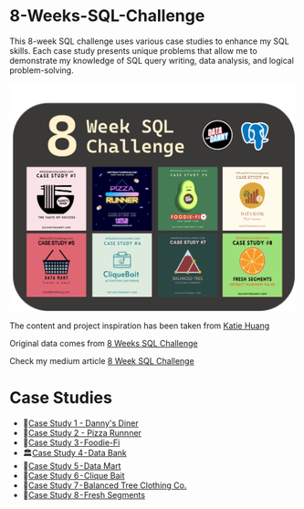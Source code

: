 # 8-Weeks-SQL-Challenge
This 8-week SQL challenge uses various case studies to enhance my SQL skills. Each case study presents unique problems that allow me to demonstrate my knowledge of SQL query writing, data analysis, and logical problem-solving.

<img src= "https://github.com/keshavdewan/8-Weeks-SQL-Challenge/blob/40e34dc7ae9294680e782b175515748302971d80/Main%20Page.png" width="500" height="400" />

The content and project inspiration has been taken from [Katie Huang](https://github.com/katiehuangx)

Original data comes from [8 Weeks SQL Challenge](https://8weeksqlchallenge.com/)

Check my medium article [8 Week SQL Challenge](https://medium.com/p/81aba90fd2d0/edit)

# Case Studies
  - 🍜[Case Study 1 - Danny's Diner](https://github.com/keshavdewan/8-Weeks-SQL-Challenge/blob/808fb348107ed9064c9848e2af9068476642735a/Case%20Study%201%20-%20Dany's%20Diner/Case%20Study%201%20-%20Dany's%20Diner.md)
  - 🍕[Case Study 2 - Pizza Runnner](https://github.com/keshavdewan/8-Weeks-SQL-Challenge/blob/main/Case%20Study%202%20-%20Pizza%20Runner/Pizza%20Runner.md)
  - 🥑[Case Study 3 - Foodie-Fi](https://github.com/keshavdewan/8-Weeks-SQL-Challenge/blob/main/Case%20Study%203%20-%20Foodie-Fi/Foodie-Fi.md)
  - 🏛️[Case Study 4 - Data Bank](https://github.com/keshavdewan/8-Weeks-SQL-Challenge/blob/main/Case%20Study%204%20-%20Data%20Bank/Data-Bank.md)
  - 🛒[Case Study 5 - Data Mart]()
  - 🎣[Case Study 6 - Clique Bait]()
  - 👕[Case Study 7 - Balanced Tree Clothing Co.]()
  - 🍊[Case Study 8 - Fresh Segments]()
    
